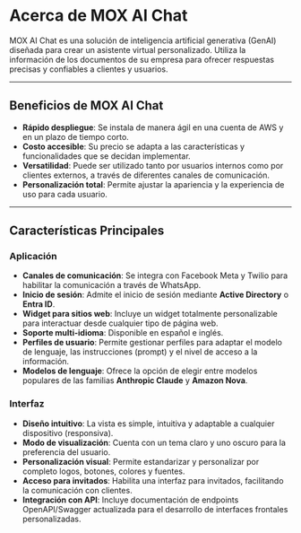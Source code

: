 # Acerca de MOX AI Chat

MOX AI Chat es una solución de inteligencia artificial generativa (GenAI) diseñada para crear un asistente virtual personalizado. Utiliza la información de los documentos de su empresa para ofrecer respuestas precisas y confiables a clientes y usuarios.

---

## Beneficios de MOX AI Chat

* **Rápido despliegue**: Se instala de manera ágil en una cuenta de AWS y en un plazo de tiempo corto.
* **Costo accesible**: Su precio se adapta a las características y funcionalidades que se decidan implementar.
* **Versatilidad**: Puede ser utilizado tanto por usuarios internos como por clientes externos, a través de diferentes canales de comunicación.
* **Personalización total**: Permite ajustar la apariencia y la experiencia de uso para cada usuario.

---

## Características Principales

### Aplicación

* **Canales de comunicación**: Se integra con Facebook Meta y Twilio para habilitar la comunicación a través de WhatsApp.
* **Inicio de sesión**: Admite el inicio de sesión mediante **Active Directory** o **Entra ID**.
* **Widget para sitios web**: Incluye un widget totalmente personalizable para interactuar desde cualquier tipo de página web.
* **Soporte multi-idioma**: Disponible en español e inglés.
* **Perfiles de usuario**: Permite gestionar perfiles para adaptar el modelo de lenguaje, las instrucciones (prompt) y el nivel de acceso a la información.
* **Modelos de lenguaje**: Ofrece la opción de elegir entre modelos populares de las familias **Anthropic Claude** y **Amazon Nova**.

### Interfaz

* **Diseño intuitivo**: La vista es simple, intuitiva y adaptable a cualquier dispositivo (responsiva).
* **Modo de visualización**: Cuenta con un tema claro y uno oscuro para la preferencia del usuario.
* **Personalización visual**: Permite estandarizar y personalizar por completo logos, botones, colores y fuentes.
* **Acceso para invitados**: Habilita una interfaz para invitados, facilitando la comunicación con clientes.
* **Integración con API**: Incluye documentación de endpoints OpenAPI/Swagger actualizada para el desarrollo de interfaces frontales personalizadas.